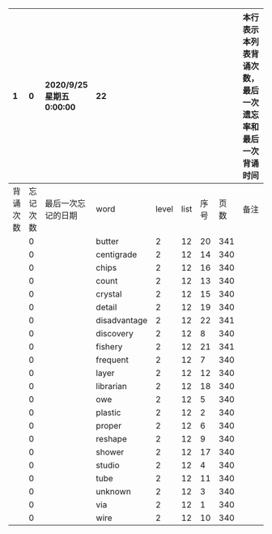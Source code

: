 |1|0|2020/9/25 星期五 0:00:00|22|||||本行表示本列表背诵次数，最后一次遗忘率和最后一次背诵时间||
|:--|:--|:--|:--|:--|:--|:--|:--|:--|:--|
|背诵次数|忘记次数|最后一次忘记的日期|word|level|list|序号|页数|备注|助记备注|
||0||butter|2|12|20|341|||
||0||centigrade|2|12|14|340|||
||0||chips|2|12|16|340|||
||0||count|2|12|13|340|||
||0||crystal|2|12|15|340|||
||0||detail|2|12|19|340|||
||0||disadvantage|2|12|22|341|||
||0||discovery|2|12|8|340|||
||0||fishery|2|12|21|341|||
||0||frequent|2|12|7|340|||
||0||layer|2|12|12|340|||
||0||librarian|2|12|18|340|||
||0||owe|2|12|5|340|||
||0||plastic|2|12|2|340|||
||0||proper|2|12|6|340|||
||0||reshape|2|12|9|340|||
||0||shower|2|12|17|340|||
||0||studio|2|12|4|340|||
||0||tube|2|12|11|340|||
||0||unknown|2|12|3|340|||
||0||via|2|12|1|340|||
||0||wire|2|12|10|340|||
